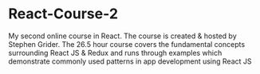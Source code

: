 # React-Course-2
My second online course in React. The course is created &amp; hosted by Stephen Grider. The 26.5 hour course covers the fundamental concepts surrounding React JS &amp; Redux and runs through examples which demonstrate commonly used patterns in app development using React JS 
